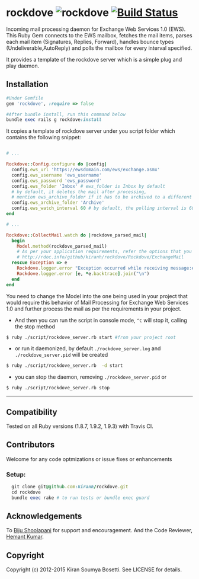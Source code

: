 rockdove ![rockdove](http://kiran.gnufied.org/wp-content/uploads/2012/07/1341725724_bird.png) [![Build Status](https://secure.travis-ci.org/kiranh/rockdove.png?branch=master)](http://travis-ci.org/kiranh/rockdove)
========

Incoming mail processing daemon for Exchange Web Services 1.0 (EWS). This Ruby Gem connects to the EWS mailbox, fetches the mail items, parses each mail item (Signatures, Replies, Forward), handles bounce types (Undeliverable,AutoReply) and polls the mailbox for every interval specified. 

It provides a template of the rockdove server which is a simple plug and play daemon.

## Installation

  ```ruby
  #Under Gemfile
  gem 'rockdove', :require => false

  #After bundle install, run this command below
  bundle exec rails g rockdove:install
  ```
  It copies a template of rockdove server under you script folder which contains the following snippet:

  ```ruby
  
  # ...
  
  Rockdove::Config.configure do |config| 
    config.ews_url 'https://ewsdomain.com/ews/exchange.asmx'
    config.ews_username 'ews_username'
    config.ews_password 'ews_password'
    config.ews_folder 'Inbox' # ews_folder is Inbox by default
    # by default, it deletes the mail after processing, 
    # mention ews_archive_folder if it has to be archived to a different folder
    config.ews_archive_folder 'Archive'
    config.ews_watch_interval 60 # by default, the polling interval is 60
  end
  
  # ...

  Rockdove::CollectMail.watch do |rockdove_parsed_mail|
    begin
      Model.method(rockdove_parsed_mail)
      # As per your application requirements, refer the options that you can play with here,
      # http://rdoc.info/github/kiranh/rockdove/Rockdove/ExchangeMail
    rescue Exception => e
      Rockdove.logger.error "Exception occurred while receiving message:#{rockdove_parsed_mail}"
      Rockdove.logger.error [e, *e.backtrace].join("\n")
    end
  end

  ```
  You need to change the Model into the one being used in your project that would require this behavior of Mail Processing for Exchange Web Services 1.0 and further process the mail as per the requirements in your project.

  - And then you can run the script in console mode, `^C` will stop it, calling the stop method

  ``` sh
  $ ruby ./script/rockdove_server.rb start #from your project root
  ```
  - or run it daemonized, by default `./rockdove_server.log` and `./rockdove_server.pid` will be created

  ``` sh
  $ ruby ./script/rockdove_server.rb  -d start
  ```

  - you can stop the daemon, removing `./rockdove_server.pid` or
  
  ``` sh
  $ ruby ./script/rockdove_server.rb stop
  ```
  ---

## Compatibility

  Tested on all Ruby versions (1.8.7, 1.9.2, 1.9.3) with Travis CI. 

## Contributors

 Welcome for any code optmizations or issue fixes or enhancements

### Setup:

  ```ruby
    git clone git@github.com:kiranh/rockdove.git
    cd rockdove
    bundle exec rake # to run tests or bundle exec guard
  ```

## Acknowledgements

  To [Biju Shoolapani](https://github.com/bijushoolapani) for support and encouragement. And the Code Reviewer, [Hemant Kumar](http://github.com/gnufied).

## Copyright

Copyright (c) 2012-2015 Kiran Soumya Bosetti. See LICENSE for details.
